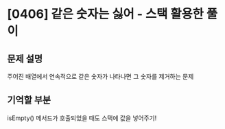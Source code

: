# [0406] 같은 숫자는 싫어 - 스택 활용한 풀이

## 문제 설명

주어진 배열에서 연속적으로 같은 숫자가 나타나면 그 숫자를 제거하는 문제

## 기억할 부분

isEmpty() 메서드가 호출되었을 때도 스택에 값을 넣어주기!
